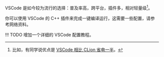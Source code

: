VSCode 是如今较为流行的选择：普及率高，跨平台，插件多，相对轻量级[^1]。

你可以使用 VSCode 的 C++ 插件来完成一键编译运行，这需要一些配置，请参考网络资料。

[^1]: 比如，有同学说优点是 [VSCode 相比 CLion 省电一半](https://shuiyuan.sjtu.edu.cn/t/topic/127129/62)。



!!! TODO
    增加一个详细的 VSCode 配置教程。